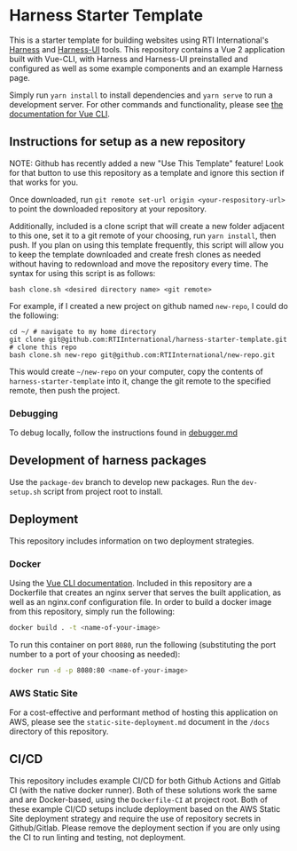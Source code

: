 # Harness Starter Template

This is a starter template for building websites using RTI International's [Harness](https://harnessjs.org) and [Harness-UI](https://ui.harnessjs.org) tools. This repository contains a Vue 2 application built with Vue-CLI, with Harness and Harness-UI preinstalled and configured as well as some example components and an example Harness page. 

Simply run `yarn install` to install dependencies and `yarn serve` to run a development server. For other commands and functionality, please see [the documentation for Vue CLI](https://cli.vuejs.org/).

## Instructions for setup as a new repository

NOTE: Github has recently added a new "Use This Template" feature! Look for that button to use this repository as a template and ignore this section if that works for you.

Once downloaded, run `git remote set-url origin <your-respository-url>` to point the downloaded repository at your repository.

Additionally, included is a clone script that will create a new folder adjacent to this one, set it to a git remote of your choosing, run `yarn install`, then push. If you plan on using this template frequently, this script will allow you to keep the template downloaded and create fresh clones as needed without having to redownload and move the repository every time. The syntax for using this script is as follows:

```
bash clone.sh <desired directory name> <git remote>
```

For example, if I created a new project on github named `new-repo`, I could do the following:
```
cd ~/ # navigate to my home directory
git clone git@github.com:RTIInternational/harness-starter-template.git # clone this repo
bash clone.sh new-repo git@github.com:RTIInternational/new-repo.git
```
This would create `~/new-repo` on your computer, copy the contents of `harness-starter-template` into it, change the git remote to the specified remote, then push the project.
### Debugging

To debug locally, follow the instructions found in [debugger.md](debugger.md)

## Development of harness packages
Use the `package-dev` branch to develop new packages. Run the `dev-setup.sh` script from project root to install.

## Deployment
This repository includes information on two deployment strategies.

### Docker
Using the [Vue CLI documentation](https://cli.vuejs.org/guide/deployment.html#docker-nginx). Included in this repository are a Dockerfile that creates an nginx server that serves the built application, as well as an nginx.conf configuration file. In order to build a docker image from this repository, simply run the following:

```bash
docker build . -t <name-of-your-image>
```

To run this container on port `8080`, run the following (substituting the port number to a port of your choosing as needed):

```bash
docker run -d -p 8080:80 <name-of-your-image>
```

### AWS Static Site
For a cost-effective and performant method of hosting this application on AWS, please see the `static-site-deployment.md` document in the `/docs` directory of this repository.


## CI/CD
This repository includes example CI/CD for both Github Actions and Gitlab CI (with the native docker runner). Both of these solutions work the same and are Docker-based, using the `Dockerfile-CI` at project root. Both of these example CI/CD setups include deployment based on the AWS Static Site deployment strategy and require the use of repository secrets in Github/Gitlab. Please remove the deployment section if you are only using the CI to run linting and testing, not deployment.